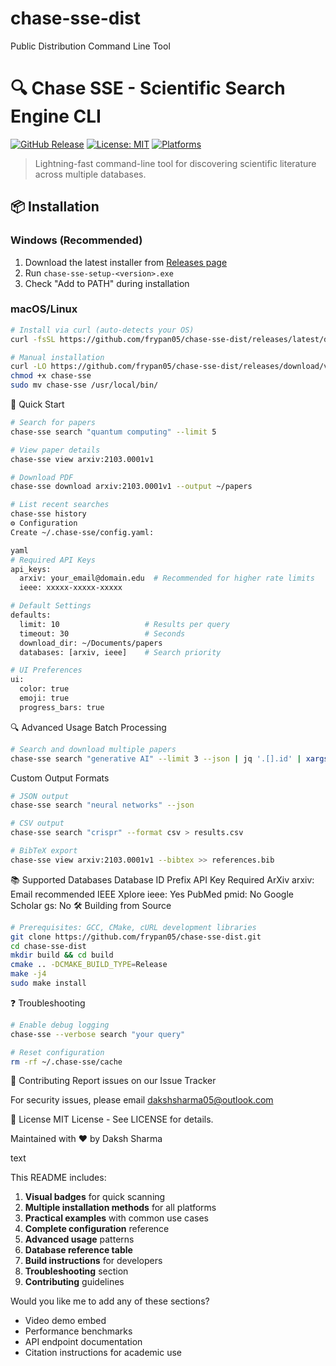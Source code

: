# chase-sse-dist
Public Distribution Command Line Tool

# 🔍 Chase SSE - Scientific Search Engine CLI

[![GitHub Release](https://img.shields.io/github/v/release/frypan05/chase-sse-dist)](https://github.com/frypan05/chase-sse-dist/releases)
[![License: MIT](https://img.shields.io/badge/License-MIT-yellow.svg)](LICENSE)
[![Platforms](https://img.shields.io/badge/Platform-Windows%20%7C%20Linux%20%7C%20macOS-blueviolet)]()

> Lightning-fast command-line tool for discovering scientific literature across multiple databases.

## 📦 Installation

### Windows (Recommended)
1. Download the latest installer from [Releases page](https://github.com/frypan05/chase-sse-dist/releases)
2. Run `chase-sse-setup-<version>.exe`
3. Check "Add to PATH" during installation

### macOS/Linux
```bash
# Install via curl (auto-detects your OS)
curl -fsSL https://github.com/frypan05/chase-sse-dist/releases/latest/download/install.sh | bash

# Manual installation
curl -LO https://github.com/frypan05/chase-sse-dist/releases/download/v2.1.8/chase-sse
chmod +x chase-sse
sudo mv chase-sse /usr/local/bin/
```
🚀 Quick Start
```bash
# Search for papers
chase-sse search "quantum computing" --limit 5

# View paper details
chase-sse view arxiv:2103.0001v1

# Download PDF
chase-sse download arxiv:2103.0001v1 --output ~/papers

# List recent searches
chase-sse history
⚙️ Configuration
Create ~/.chase-sse/config.yaml:

yaml
# Required API Keys
api_keys:
  arxiv: your_email@domain.edu  # Recommended for higher rate limits
  ieee: xxxxx-xxxxx-xxxxx

# Default Settings
defaults:
  limit: 10                   # Results per query
  timeout: 30                 # Seconds
  download_dir: ~/Documents/papers
  databases: [arxiv, ieee]    # Search priority

# UI Preferences
ui:
  color: true
  emoji: true
  progress_bars: true
```
🔍 Advanced Usage
Batch Processing
```bash
# Search and download multiple papers
chase-sse search "generative AI" --limit 3 --json | jq '.[].id' | xargs -n1 chase-sse download
```
Custom Output Formats
```bash
# JSON output
chase-sse search "neural networks" --json

# CSV output
chase-sse search "crispr" --format csv > results.csv

# BibTeX export
chase-sse view arxiv:2103.0001v1 --bibtex >> references.bib
```
📚 Supported Databases
Database	ID Prefix	API Key Required
ArXiv	arxiv:	Email recommended
IEEE Xplore	ieee:	Yes
PubMed	pmid:	No
Google Scholar	gs:	No
🛠️ Building from Source
```bash
# Prerequisites: GCC, CMake, cURL development libraries
git clone https://github.com/frypan05/chase-sse-dist.git
cd chase-sse-dist
mkdir build && cd build
cmake .. -DCMAKE_BUILD_TYPE=Release
make -j4
sudo make install
```
❓ Troubleshooting
```bash
# Enable debug logging
chase-sse --verbose search "your query"

# Reset configuration
rm -rf ~/.chase-sse/cache
```
🤝 Contributing
Report issues on our Issue Tracker

For security issues, please email dakshsharma05@outlook.com

📜 License
MIT License - See LICENSE for details.

Maintained with ❤️ by Daksh Sharma

text

This README includes:
1. **Visual badges** for quick scanning
2. **Multiple installation methods** for all platforms
3. **Practical examples** with common use cases
4. **Complete configuration** reference
5. **Advanced usage** patterns
6. **Database reference table**
7. **Build instructions** for developers
8. **Troubleshooting** section
9. **Contributing** guidelines

Would you like me to add any of these sections?
- Video demo embed
- Performance benchmarks
- API endpoint documentation
- Citation instructions for academic use
